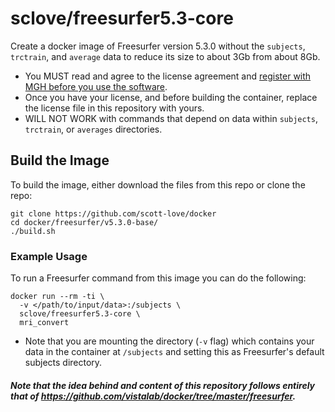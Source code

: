 # sclove/freesurfer5.3-core

Create a docker image of Freesurfer version 5.3.0 without the ```subjects```, ```trctrain```, and ```average``` data to reduce its size to about 3Gb from about 8Gb.

- You MUST read and agree to the license agreement and [register with MGH before you use the software](https://surfer.nmr.mgh.harvard.edu/registration.html).
- Once you have your license, and before building the container, replace the license file in this repository with yours.
- WILL NOT WORK with commands that depend on data within ```subjects```, ```trctrain```, or ```averages``` directories.

## Build the Image
To build the image, either download the files from this repo or clone the repo:
```
git clone https://github.com/scott-love/docker
cd docker/freesurfer/v5.3.0-base/
./build.sh
```
### Example Usage ###
To run a Freesurfer command from this image you can do the following:
```
docker run --rm -ti \
  -v </path/to/input/data>:/subjects \
  sclove/freesurfer5.3-core \
  mri_convert
```
* Note that you are mounting the directory (```-v``` flag) which contains your data in the container at ```/subjects``` and setting this as Freesurfer's default subjects directory.

##### Note that the idea behind and content of this repository follows entirely that of https://github.com/vistalab/docker/tree/master/freesurfer.
